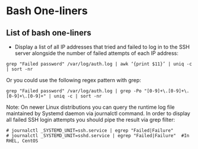 # Bash One-liners

## List of bash one-liners
* Display a list of all IP addresses that tried and failed to log in to the SSH server alongside the number of failed attempts of each IP address:
```
grep "Failed password" /var/log/auth.log | awk ‘{print $11}’ | uniq -c | sort -nr
```
Or you could use the following regex pattern with grep:
```
grep "Failed password" /var/log/auth.log | grep -Po "[0-9]+\.[0-9]+\.[0-9]+\.[0-9]+" | uniq -c | sort -nr
```
Note: On newer Linux distributions you can query the runtime log file maintained by Systemd daemon via journalctl command. In order to display all failed SSH login attempts you should pipe the result via grep filter:
```
# journalctl _SYSTEMD_UNIT=ssh.service | egrep "Failed|Failure"
# journalctl _SYSTEMD_UNIT=sshd.service | egrep "Failed|Failure"  #In RHEL, CentOS 
```
